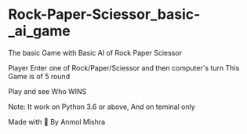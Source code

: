 # Rock-Paper-Sciessor_basic-_ai_game
The basic Game with Basic AI of Rock Paper Sciessor

Player Enter one of Rock/Paper/Sciessor
and then computer's turn 
 This Game is of 5 round
 
 Play and see Who WINS

Note: It work on Python 3.6 or above, And on teminal only

Made with 💖 By Anmol Mishra
